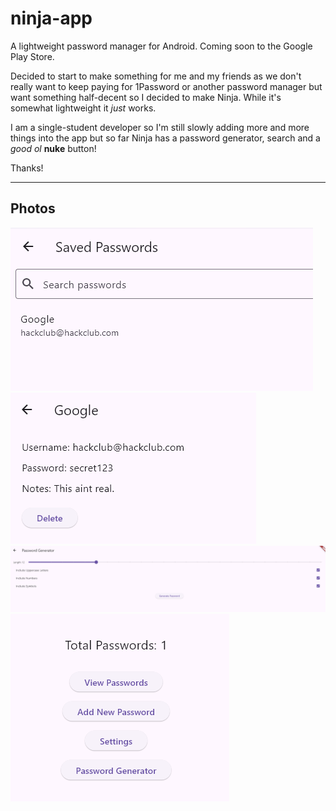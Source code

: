 # ninja-app
A lightweight password manager for Android. Coming soon to the Google Play Store.

Decided to start to make something for me and my friends as we don't really want to keep paying for 1Password or another password manager but want something half-decent so I decided to make Ninja. While it's somewhat lightweight it *just* works.

I am a single-student developer so I'm still slowly adding more and more things into the app but so far Ninja has a password generator, search and a *good ol* **nuke** button!

Thanks!

***
## Photos
![Saved Password](/img/savedpass.png)
![Password Preview](/img/passpreview.png)
![Password Generator](/img/passgen.png)
![Home Page](/img/homepage.png)